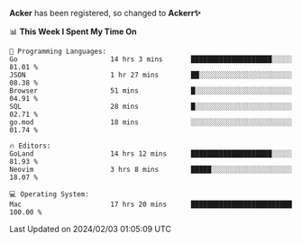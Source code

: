 **Acker** has been registered, so changed to **Ackerr✨**

<!--START_SECTION:waka-->
📊 **This Week I Spent My Time On** 

```text
💬 Programming Languages: 
Go                       14 hrs 3 mins       ████████████████████░░░░░   81.01 % 
JSON                     1 hr 27 mins        ██░░░░░░░░░░░░░░░░░░░░░░░   08.38 % 
Browser                  51 mins             █░░░░░░░░░░░░░░░░░░░░░░░░   04.91 % 
SQL                      28 mins             █░░░░░░░░░░░░░░░░░░░░░░░░   02.71 % 
go.mod                   18 mins             ░░░░░░░░░░░░░░░░░░░░░░░░░   01.74 % 

🔥 Editors: 
GoLand                   14 hrs 12 mins      ████████████████████░░░░░   81.93 % 
Neovim                   3 hrs 8 mins        █████░░░░░░░░░░░░░░░░░░░░   18.07 % 

💻 Operating System: 
Mac                      17 hrs 20 mins      █████████████████████████   100.00 % 
```


 Last Updated on 2024/02/03 01:05:09 UTC
<!--END_SECTION:waka-->
